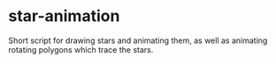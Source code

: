 # star-animation
Short script for drawing stars and animating them, as well as animating rotating polygons which trace the stars.
